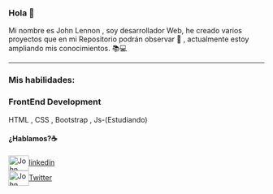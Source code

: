 ### Hola 👋
Mi nombre es John Lennon , soy desarrollador Web, he creado varios proyectos que en mi Repositorio podrán observar 🔗 , actualmente estoy ampliando mis conocimientos. 📚💻 
<hr> 

### Mis habilidades: <br>

### FrontEnd Development <br>
HTML , CSS , Bootstrap , Js-(Estudiando) <br>

#### ¿Hablamos?☕️ 
<a href="https://www.linkedin.com/in/john-lennon-a514a62ab/" target="blank"><img align="center" src="https://cdn.jsdelivr.net/npm/simple-icons@3.0.1/icons/linkedin.svg" alt="John Lennon" height="30" width="40" />linkedin</a> <br>
<a href="[https://www.linkedin.com/in/john-lennon-a514a62ab/](https://twitter.com/_lennonphillips)" target="blank"><img align="center" src="https://pbs.twimg.com/media/F1zrsq8XsAUU7Lw?format=jpg&name=large" alt="John Lennon" height="30" width="40" />Twitter</a>


<!--
**johnlennonl/johnlennonl** is a ✨ _special_ ✨ repository because its `README.md` (this file) appears on your GitHub profile.

Here are some ideas to get you started:

- 🔭 I’m currently working on ...
- 🌱 I’m currently learning ...
- 👯 I’m looking to collaborate on ...
- 🤔 I’m looking for help with ...
- 💬 Ask me about ...
- 📫 How to reach me: ...
- 😄 Pronouns: ...
- ⚡ Fun fact: ...
-->
